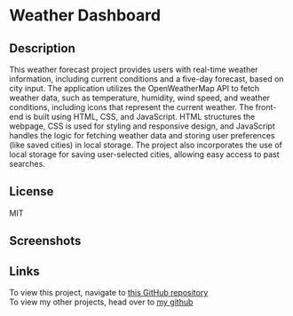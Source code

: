 # Weather Dashboard

## Description
This weather forecast project provides users with real-time weather information, including current conditions and a five-day forecast, based on city input. The application utilizes the OpenWeatherMap API to fetch weather data, such as temperature, humidity, wind speed, and weather conditions, including icons that represent the current weather. The front-end is built using HTML, CSS, and JavaScript. HTML structures the webpage, CSS is used for styling and responsive design, and JavaScript handles the logic for fetching weather data and storing user preferences (like saved cities) in local storage. The project also incorporates the use of local storage for saving user-selected cities, allowing easy access to past searches.

## License
MIT

## Screenshots

## Links
To view this project, navigate to [this GitHub repository]()  
To view my other projects, head over to [my github]()